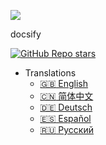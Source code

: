 <!-- Logo -->
[![](https://docsify.js.org/_media/icon.svg)](/)

<!-- Title -->
docsify

<!-- Badge -->
[![GitHub Repo stars](https://img.shields.io/github/stars/docsifyjs/docsify ':class=badge')](https://github.com/docsifyjs/docsify/)

- Translations
  - [:uk: English](/)
  - [:cn: 简体中文](/zh-cn/)
  - [:de: Deutsch](/de-de/)
  - [:es: Español](/es/)
  - [:ru: Русский](/ru-ru/)
